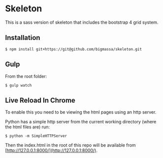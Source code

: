 # Skeleton
This is a sass version of skeleton that includes the bootstrap 4 grid system.

## Installation
```
$ npm install git+https://git@github.com/bigmassa/skeleton.git
```

## Gulp
From the root folder:
```
$ gulp watch
```

## Live Reload In Chrome
To enable this you need to be viewing the html pages using an http server.

Python has a simple http server from the current working directory (where the html files are) run:
```
$ python -m SimpleHTTPServer
```

Then the index.html in the root of this repo will be available from [http://127.0.0.1:8000/](http://127.0.0.1:8000/).
